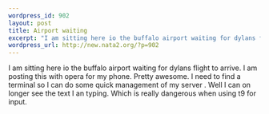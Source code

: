 ```yaml
--- 
wordpress_id: 902
layout: post
title: Airport waiting
excerpt: "I am sitting here io the buffalo airport waiting for dylans flight to arrive. I am posting this with opera for my phone. Pretty awesome. I need to find a terminal so I can do some quick management of my server . Well I can on longer see the text I an typing. Which is really dangerous when using t9 for input. "
wordpress_url: http://new.nata2.org/?p=902
---
```

I am sitting here io the buffalo airport waiting for dylans flight to arrive. I am posting this with opera for my phone. Pretty awesome. I need to find a terminal so I can do some quick management of my server . Well I can on longer see the text I an typing. Which is really dangerous when using t9 for input. 
